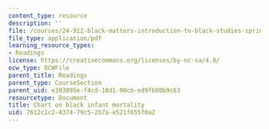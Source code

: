 ```yaml
---
content_type: resource
description: ''
file: /courses/24-912-black-matters-introduction-to-black-studies-spring-2017/7612c1c2437479c52b7ae521f655f0a2_MIT24_912s17_chomsky_mortality.pdf
file_type: application/pdf
learning_resource_types:
- Readings
license: https://creativecommons.org/licenses/by-nc-sa/4.0/
ocw_type: OCWFile
parent_title: Readings
parent_type: CourseSection
parent_uid: e393895e-f4cd-10d1-90cb-ed9fb80b9c63
resourcetype: Document
title: Chart on black infant mortality
uid: 7612c1c2-4374-79c5-2b7a-e521f655f0a2
---
```

